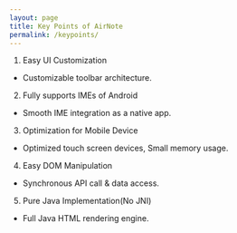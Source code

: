```yaml
---
layout: page
title: Key Points of AirNote
permalink: /keypoints/
---
```


1. Easy UI Customization
- Customizable toolbar architecture.
2. Fully supports IMEs of Android
- Smooth IME integration as a native app.
3. Optimization for Mobile Device
- Optimized touch screen devices, Small memory usage.
4. Easy DOM Manipulation
- Synchronous API call & data access.
5. Pure Java Implementation(No JNI)
- Full Java HTML rendering engine.


